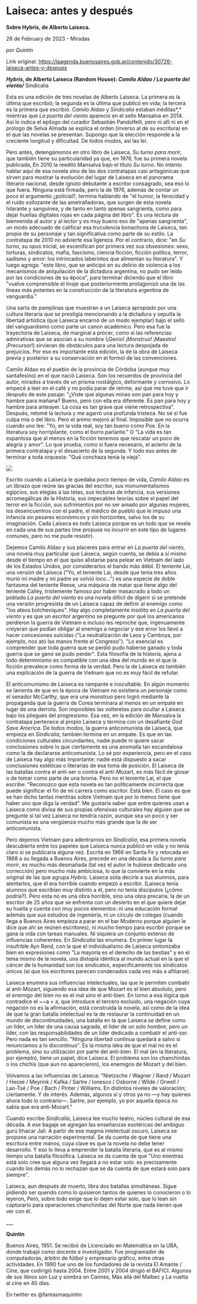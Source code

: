 # Laiseca: antes y después

**Sobre Hybris, de Alberto Laiseca.**

28 de February de 2023 - Miradas

_por Quintín_

Link original: https://laagenda.buenosaires.gob.ar/contenido/30726-laiseca-antes-y-despues



***Hybris*, de Alberto Laiseca (Random House): *Camilo Aldao / La puerta del viento/*** Sindicalia




Esta es una edición de tres novelas de Alberto Laiseca. La primera es la última que escribió; la segunda es la última que publicó en vida; la tercera es la primera que escribió. *Camilo Aldao* y *Sindicalia* estaban inéditas*,* mientras que *La puerta del viento* apareció en el sello Mansalva en 2014. Así lo indica el epílogo del curador Sebastián Pandolfelli, pero ni allí ni en el prólogo de Selva Almada se explica el orden (inverso al de su escritura) en el que las novelas se presentan. Supongo que la elección responde a la creciente longitud y dificultad. De todos modos, así las leí.




Pero antes, detengámonos en otro libro de Laiseca, *Su turno para morir*, que también tiene su particularidad ya que, en 1976, fue su primera novela publicada, En 2010 la reeditó Mansalva bajo el título *Su turno*. No intento hablar aquí de esa novela sino de las dos contratapas casi antagónicas que sirven para mostrar la evolución del lugar de Laiseca en el panorama literario nacional, desde ignoto debutante a escritor consagrado, sea eso lo que fuera. Ninguna está firmada, pero la de 1976, además de contar un poco el argumento ¿policial?, termina hablando de "el humor, la ferocidad y el ruido sollozante de las ametralladoras, que surgen de esta novela hilarante y sanguínea, y de tanto en tanto apenas sangrienta, como para dejar huellas digitales rojas en cada página del libro". Es una lectura de bienvenida al autor y al lector y es muy bueno eso de "apenas sangrienta", un modo adecuado de calificar esa truculencia bonachona de Laiseca, tan propia de su personaje y tan significativa como parte de su estilo. La contratapa de 2010 no advierte esa ligereza. Por el contrario, dice: "en *Su turno*, su opus inicial, se escenifican por primera vez sus obsesiones: sexo, torturas, sindicatos, mafia, fascismo, ciencia ficción, ficción política, terror, sadismo y amor: los intrincados laberintos que alimentan su literatura". Y luego agrega: "este libro, que se anticipó en su delirio de violencia a los mecanismos de aniquilación de la dictadura argentina, no pudo ser leído por las condiciones de su época", para terminar diciendo que el libro "vuelve comprensible el linaje que posteriormente protagonizó una de las líneas más potentes en la construcción de la literatura argentina de vanguardia."




Una sarta de pamplinas que muestran a un Laiseca apropiado por una cultura literaria que se prestigia mencionando a la dictadura y sepulta la libertad artística (que Laiseca encarnó de un modo ejemplar) bajo el sello del vanguardismo como parte un canon académico. Pero esa fue la trayectoria de Laiseca, de marginal a prócer, como si las referencias admirativas que se asocian a su nombre (¡Genio! ¡Monstruo! ¡Maestro! ¡Precursor!) sirvieran de obstáculos para una lectura despojada de prejuicios. Por eso es importante esta edición, la de la obra de Laiseca previa y posterior a su conservación en el formol de las convenciones.




Camilo Aldao es el pueblo de la provincia de Córdoba (aunque muy santafesino) en el que nació Laiseca. Son los recuerdos de provincia del autor, mirados a través de un prisma nostálgico, deformante y corrosivo. Lo empecé a leer en el café y no podía parar de reírme, así que me tuve que ir después de este pasaje: "¿Viste que algunas minas son pan para hoy y hambre para mañana? Bueno, pero con ella era diferente. Es pan para hoy y hambre para anteayer. La cosa es tan grave que viene retrospectiva". Después, retomé la lectura y me agarró una profunda tristeza. No sé si fue culpa mía o del libro. Pero el animo mejoró al final. Imposible que no ocurra cuando uno lee: "Yo, en la vida real, soy tan bueno como Poe. En la literatura soy horripilante, como el burro parlante." O "La vida es tan espantosa que al menos en la ficción tenemos que rescatar un poco de alegría y amor". Lo que prueba, como si fuera necesario, el acierto de la primera contratapa y el desacierto de la segunda. Y todo eso antes de terminar a toda orquesta: "Qué conchaza tenía la vieja".




![](https://cdn.feater.me/files/images/944994/201a5909-9b1e-4cb5-ab2e-2031a5e97412.png)




Escrito cuando a Laiseca le quedaba poco tiempo de vida, *Camilo Aldao* es un librazo que reúne las gracias del escritor, sus monumentalismos egipcios, sus elegías a las tetas, sus lecturas de infancia, sus versiones acromegálicas de la Historia, sus impecables teorías sobre el papel del terror en la ficción, sus sufrimientos por no ser amado por algunas mujeres, los desencuentros con el padre, el médico de pueblo que le impuso una infancia sin pesares económicos y sin horizontes, salvo los de su imaginación. Cada Laiseca es todo Laiseca porque es un todo que se revela en cada una de sus partes (me propuse no incurrir en este tipo de lugares comunes, pero no me pude resistir).




Dejemos Camilo Aldao y sus placeres para entrar en *La puerta del viento*, una novela muy particular que Laiseca, según cuenta, se debía a sí mismo desde el tiempo en el que quiso alistarse para pelear en Vietnam del lado de los Estados Unidos, por considerarlos el bando más débil. El teniente Lai, una versión de Laiseca ("Yo, el teniente Lai, desde que tenía tres años murió mi madre y mi padre se volvió loco...") es una especie de doble fantasma del teniente Reese, una máquina de matar que tiene algo del teniente Calley, tristemente famoso por haber masacrado a todo un poblado.*La puerta del viento* es una novela difícil de digerir si se pretende una versión progresista de un Laiseca capaz de definir al enemigo como "los ateos bolcheviques". Hay algo completamente insólito en *La puerta del viento* y es que un escritor argentino se pregunte por qué los americanos perdieron la guerra de Vietnam e incluso les reproche que, ingenuamente creyeran que podían obligar al enemigo a negociar y ese error los llevó a hacer concesiones suicidas ("La neutralización de Laos y Camboya, por ejemplo, nos ató las manos frente al Congreso"). "Lo esencial es comprender que toda guerra que se perdió pudo haberse ganado y toda guerra que se ganó se pudo perder". Esta filosofía de la historia, ajena a todo determinismo es compatible con una idea del mundo en el que la ficción prevalece como forma de la verdad. Pero la de Laiseca es también una explicación de la guerra de Vietnam que no es muy fácil de refutar.




El anticomunismo de Laiseca es rampante e inocultable. En algún momento se lamenta de que en la época de Vietnam no existiera un personaje como el senador McCarthy, que era una monstruo pero logró mediante la propaganda que la guerra de Corea terminara al menos en un empate en lugar de una derrota. Son imposibles las volteretas para ocultar a Laiseca bajo los pliegues del progresismo. Esa vez, en la edición de Mansalva la contratapa pertenece al propio Laiseca y termina con un desafiante *God Save America.* De todos modos, la guerra anticomunista de Laiseca, que empieza en *Sindicalia*, también termina en un empate. Es que en las condiciones culturales circundantes, nadie puede ni quiere sacar conclusiones sobre lo que ciertamente es una anomalía tan escandalosa como la de declararse anticomunista. Lo sé por experiencia, pero en el caso de Laiseca hay algo más importante: nadie está dispuesto a sacar conclusiones estéticas o literarias de esa toma de posición. El Laiseca de las batallas contra el anti-ser o contra el anti-Mozart, es más fácil de glosar o de tomar como parte de una broma. Pero no el teniente Lai, el que escribe: "Reconozco que esta novela es tan políticamente incorrecta que puede significar el fin de mi carrera como escritor. Está bien. El caso es que se han dicho tantas mentiras sobre Vietnam que por lo menos tiene que haber uno que diga la verdad". Me gustaría saber que entre quienes usan a Laiseca como divisa de sus propias ofensivas culturales hay alguien que se pregunte si tal vez Laiseca no tendría razón, aunque sea un poco y ser comunista es una vergüenza mucho más grande que la de ser anticomunista.




Pero dejemos Vietnam para adentrarnos en *Sindicalia*, esa primera novela descubierta entre los papeles que Laiseca nunca publicó en vida y no tenía claro si se publicaría alguna vez. Escrita en 1966 en Santa Fe y retocada en 1968 a su llegada a Buenos Aires, precede en una década a *Su turno para morir*, es mucho más desmañada (tal vez el autor le hubiese dedicado una corrección) pero mucho más ambiciosa, lo que la convierte en la más original de las que agrupa *Hybris*. Laiseca solía decirle a sus alumnos, para alentarlos, que él era horrible cuando empezó a escribir. (Laiseca tenía alumnos que escribían muy distinto a él, pero no tenía discípulos (¿cómo podría?). Pero esta no es una obra horrible, sino una obra precaria, la de un escritor de 25 años que se enfrenta con un desierto en el que quiere dejar su huella y cuenta con muy pocos elementos: ni una educación formal además que sus estudios de ingeniería, ni un círculo de colegas (cuando llega a Buenos Aires empieza a parar en el bar Moderno porque alguien le dice que ahí se reúnen escritores), ni mucho tiempo para escribir porque se gana la vida con tareas manuales. Ni siquiera un conjunto extenso de influencias coherentes. En *Sindicalia* las enumera. En primer lugar la insufrible Ayn Rand, con la que el individualismo de Laiseca sintonizaba bien en expresiones como "La mayoría es el derecho de las bestias" y en el tema mismo de la novela, una distopía idéntica al mundo actual en la que el cáncer de la humanidad son los sindicatos, específicamente los sindicatos únicos (al que los escritores parecen condenados cada vez más a afiliarse).




Laiseca enumera sus influencias intelectuales, las que le permiten combatir al anti-Mozart, siguiendo esa idea de que Mozart es el bien absoluto, pero el enemigo del bien no es el mal sino el anti-bien. En torno a esa lógica que contradice el ~~a = a, que introduce el tercero excluido, una negación cuya negación no es la afirmación, está construida la novela, así como de la idea de que la gran batalla intelectual es la de restaurar la continuidad en un mundo de discontinuidades, una batalla en la que Laiseca se define como un líder, un líder de una causa sagrada, el líder de un solo hombre, pero un líder, con las responsabilidades de un líder dedicado a combatir el anti-ser. Pero nada es tan sencillo. "Ninguna libertad continua quedará a salvo si renunciamos a lo discontinuo". Es la misma idea de que el mal no es el problema, sino su utilización por parte del anti-bien. El mal (en la literatura, por ejemplo), tiene un papel, dice Laiseca. El problema son los chanchinitas o los chichis (que aun no aparecieron), los enemigos de Mozart y del bien.




Volvamos a las influencias de Laiseca: "Nietzsche / Wagner / Rand / Mozart / Hesse / Meyrink / Kafka / Sartre / Ionesco / Osborne / Wilde / Orwell / Lao-Tsé / Poe / Bach / Pinter / Williams. En distintos niveles de valoración; ciertamente. Y de interés. Además, algunos sí y otros ya no —y hay quienes ahora todo lo contrario—. Sartre, por ejemplo, yo por aquella época no sabía que era anti-Mozart."




Cuando escribe *Sindicalia*, Laiseca lee mucho teatro, núcleo cultural de esa década. A ese bagaje se agregan las enseñanzas esotéricas del ambiguo gurú Ithacar Jalí. A partir de ese magma intelectual oscuro, Laiseca se propone una narración experimental. Se da cuenta de que tiene una escritura entre manos, cuya clave es que la novela no debe tener desarrollo. Y eso lo lleva a emprender la batalla literaria, que es al mismo tiempo una batalla filosófica. Laiseca se da cuenta de que "Uno mientras está solo cree que alguna vez llegará a no estar solo. es precisamente cuando los demás no lo rechazan que se da cuenta de que estará solo para siempre".




Laiseca, aun después de muerto, libra dos batallas simultáneas. Sigue pidiendo ser querido como lo quisieron tantos de quienes lo conocieron o lo leyeron, Pero, sobre todo exige que lo dejen estar solo, que lo lean sin capturarlo para operaciones chanchinitas del Norte que nada tienen que ver con él.




\_\_\_




**Quintín**




Buenos Aires, 1951. Se recibió de Licenciado en Matemática en la UBA, donde trabajó como docente e investigador. Fue programador de computadoras, árbitro de fútbol y empresario gráfico, entre otras actividades. En 1990 fue uno de los fundadores de la revista El Amante / Cine, que codirigió hasta 2004. Entre 2001 y 2004 dirigió el BAFICI. Algunos de sus libros son Luz y sombra en Cannes, Más allá del Malbec y La vuelta al cine en 40 días.




En twitter es @fantasmaquintin



